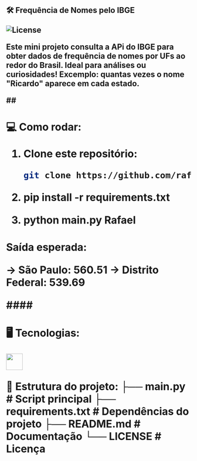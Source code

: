 <h2 align="left">🛠️ Frequência de Nomes pelo IBGE

![License](https://img.shields.io/badge/license-MIT-green.svg)


<p align="left">Este mini projeto consulta a APi do IBGE para obter dados de frequência de nomes por UFs ao redor do Brasil. Ideal para análises ou curiosidades!
Excemplo: quantas vezes o nome "Ricardo" aparece em cada estado.

##<h1 align="left"> 💻 Como rodar:

1. Clone este repositório:
   ```bash
   git clone https://github.com/rafaelmaia-dev/projeto-ibge


2. pip install -r requirements.txt


3. python main.py Rafael

<h1 align="left">Saída esperada:

-> São Paulo: 560.51
-> Distrito Federal: 539.69


####<h1 align="left"> 🖥️ Tecnologias:
<p>
  <img src="https://cdn.jsdelivr.net/gh/devicons/devicon/icons/python/python-original.svg" width="45" />


📂 Estrutura do projeto:
├── main.py           # Script principal
├── requirements.txt  # Dependências do projeto
├── README.md         # Documentação
└── LICENSE           # Licença




